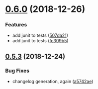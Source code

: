 # [0.6.0](https://gitlab.com/la-trace/geojson-elevation-gain/compare/v0.5.3...v0.6.0) (2018-12-26)


### Features

* add junit to tests ([507da21](https://gitlab.com/la-trace/geojson-elevation-gain/commit/507da21))
* add junit to tests ([fc309b5](https://gitlab.com/la-trace/geojson-elevation-gain/commit/fc309b5))

## [0.5.3](https://gitlab.com/la-trace/geojson-elevation-gain/compare/v0.5.2...v0.5.3) (2018-12-24)


### Bug Fixes

* changelog generation, again ([a5742ae](https://gitlab.com/la-trace/geojson-elevation-gain/commit/a5742ae))
